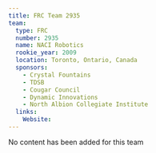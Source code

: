```yaml
---
title: FRC Team 2935
team:
  type: FRC
  number: 2935
  name: NACI Robotics
  rookie_year: 2009
  location: Toronto, Ontario, Canada
  sponsors:
    - Crystal Fountains
    - TDSB
    - Cougar Council
    - Dynamic Innovations
    - North Albion Collegiate Institute
  links:
    Website: 
---
```

No content has been added for this team